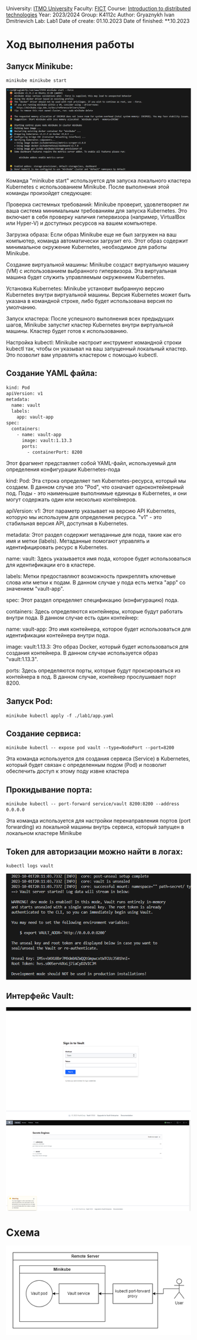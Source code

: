 University: [ITMO University](https://itmo.ru/ru/)
Faculty: [FICT](https://fict.itmo.ru)
Course: [Introduction to distributed technologies](https://github.com/itmo-ict-faculty/introduction-to-distributed-technologies)
Year: 2023/2024
Group: K4112c
Author: Gryaznykh Ivan Dmitrievich
Lab: Lab1
Date of create: 01.10.2023
Date of finished: **.10.2023

# Ход выполнения работы

## Запуск Minikube:
```
minikube minikube start
```
![minikube minikube start](https://github.com/Gryaznykh-Ivan/2023_2024-introduction_to_distributed_technologies-k4112c-gryaznykh_i-d/blob/master/lab1/images/1.png)

Команда "minikube start" используется для запуска локального кластера Kubernetes с использованием Minikube. После выполнения этой команды произойдет следующее:

Проверка системных требований: Minikube проверит, удовлетворяет ли ваша система минимальным требованиям для запуска Kubernetes. Это включает в себя проверку наличия гипервизора (например, VirtualBox или Hyper-V) и доступных ресурсов на вашем компьютере.

Загрузка образа: Если образ Minikube еще не был загружен на ваш компьютер, команда автоматически загрузит его. Этот образ содержит минимальное окружение Kubernetes, необходимое для работы Minikube.

Создание виртуальной машины: Minikube создаст виртуальную машину (VM) с использованием выбранного гипервизора. Эта виртуальная машина будет служить управляемым окружением Kubernetes.

Установка Kubernetes: Minikube установит выбранную версию Kubernetes внутри виртуальной машины. Версия Kubernetes может быть указана в командной строке, либо будет использована версия по умолчанию.

Запуск кластера: После успешного выполнения всех предыдущих шагов, Minikube запустит кластер Kubernetes внутри виртуальной машины. Кластер будет готов к использованию.

Настройка kubectl: Minikube настроит инструмент командной строки kubectl так, чтобы он указывал на ваш запущенный локальный кластер. Это позволит вам управлять кластером с помощью kubectl.

## Создание YAML файла:
```
kind: Pod
apiVersion: v1
metadata:
  name: vault
  labels:
    app: vault-app
spec:
  containers:
    - name: vault-app
      image: vault:1.13.3
      ports:
        - containerPort: 8200
```

Этот фрагмент представляет собой YAML-файл, используемый для определения конфигурации Kubernetes-пода

kind: Pod: Эта строка определяет тип Kubernetes-ресурса, который мы создаем. В данном случае это "Pod", что означает одноконтейнерный под. Поды - это наименьшие выполнимые единицы в Kubernetes, и они могут содержать один или несколько контейнеров.

apiVersion: v1: Этот параметр указывает на версию API Kubernetes, которую мы используем для определения ресурса. "v1" - это стабильная версия API, доступная в Kubernetes.

metadata: Этот раздел содержит метаданные для пода, такие как его имя и метки (labels). Метаданные помогают управлять и идентифицировать ресурс в Kubernetes.

name: vault: Здесь указывается имя пода, которое будет использоваться для идентификации его в кластере.

labels: Метки предоставляют возможность прикреплять ключевые слова или метки к подам. В данном случае у пода есть метка "app" со значением "vault-app".

spec: Этот раздел определяет спецификацию (конфигурацию) пода.

containers: Здесь определяются контейнеры, которые будут работать внутри пода. В данном случае есть один контейнер:

name: vault-app: Это имя контейнера, которое будет использоваться для идентификации контейнера внутри пода.

image: vault:1.13.3: Это образ Docker, который будет использоваться для создания контейнера. В данном случае используется образ "vault:1.13.3".

ports: Здесь определяются порты, которые будут проксироваться из контейнера в под. В данном случае, контейнер прослушивает порт 8200.

## Запуск Pod:
```
minikube kubectl apply -f ./lab1/app.yaml
```

## Создание сервиса:
```
minikube kubectl -- expose pod vault --type=NodePort --port=8200
```

Эта команда используется для создания сервиса (Service) в Kubernetes, который будет связан с определенным подом (Pod) и позволит обеспечить доступ к этому поду извне кластера

## Прокидывание порта:
```
minikube kubectl -- port-forward service/vault 8200:8200 --address 0.0.0.0
```

Эта команда используется для настройки перенаправления портов (port forwarding) из локальной машины внутрь сервиса, который запущен в локальном кластере Minikube

## Token для авторизации можно найти в логах:
```
kubectl logs vault
```
![kubectl logs vault](https://github.com/Gryaznykh-Ivan/2023_2024-introduction_to_distributed_technologies-k4112c-gryaznykh_i-d/blob/master/lab1/images/2.png)

## Интерфейс Vault:
![kubectl logs vault](https://github.com/Gryaznykh-Ivan/2023_2024-introduction_to_distributed_technologies-k4112c-gryaznykh_i-d/blob/master/lab1/images/4.png)
![kubectl logs vault](https://github.com/Gryaznykh-Ivan/2023_2024-introduction_to_distributed_technologies-k4112c-gryaznykh_i-d/blob/master/lab1/images/5.png)


# Схема
![Schema](https://github.com/Gryaznykh-Ivan/2023_2024-introduction_to_distributed_technologies-k4112c-gryaznykh_i-d/blob/master/lab1/images/3.png)